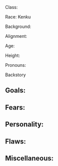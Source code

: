 
Class: 

Race: Kenku

Background: 

Alignment: 

Age: 

Height: 

Pronouns: 

Backstory


Goals:
-   

Fears:
-   

Personality:
-   

Flaws:
-   

Miscellaneous:
-   